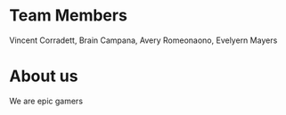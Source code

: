 # Team Members
Vincent Corradett, Brain Campana, Avery Romeonaono, Evelyern Mayers
# About us
We are epic gamers
